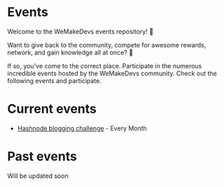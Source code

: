 # Events

Welcome to the WeMakeDevs events repository! :raised_hands:


Want to give back to the community, compete for awesome rewards, network, and gain knowledge all at once? :gift:


If so, you've come to the correct place. Participate in the numerous incredible events hosted by the WeMakeDevs community.
Check out the following events and participate. 

# Current events

- [Hashnode blogging challenge](./hashnode/README.md) - Every Month

# Past events

Will be updated soon

